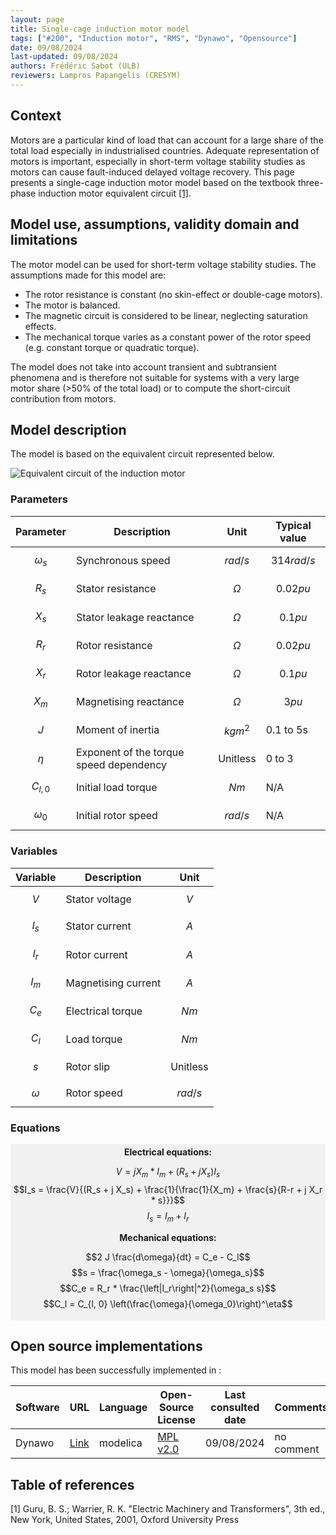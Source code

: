 ```yaml
---
layout: page
title: Single-cage induction motor model
tags: ["#200", "Induction motor", "RMS", "Dynawo", "Opensource"]
date: 09/08/2024
last-updated: 09/08/2024
authors: Frédéric Sabot (ULB)
reviewers: Lampros Papangelis (CRESYM)
---
```



## Context

Motors are a particular kind of load that can account for a large share of the total load especially in industrialised countries. Adequate representation of motors is important, especially in short-term voltage stability studies as motors can cause fault-induced delayed voltage recovery. This page presents a single-cage induction motor model based on the textbook three-phase induction motor equivalent circuit [[1]](#1).

## Model use, assumptions, validity domain and limitations

The motor model can be used for short-term voltage stability studies. The assumptions made for this model are:

* The rotor resistance is constant (no skin-effect or double-cage motors).
* The motor is balanced.
* The magnetic circuit is considered to be linear, neglecting saturation effects.
* The mechanical torque varies as a constant power of the rotor speed (e.g. constant torque or quadratic torque).

The model does not take into account transient and subtransient phenomena and is therefore not suitable for systems with a very large motor share (>50% of the total load) or to compute the short-circuit contribution from motors.

## Model description

The model is based on the equivalent circuit represented below.

<img src="{{'/pages/models/motors/SimpleMotor/MotorEquivalentCircuit.drawio.svg' | relative_url}}" alt="Equivalent circuit of the induction motor"/>

### Parameters

| Parameter| Description | Unit | Typical value
| ---| ---  | --- | --- |
| $$\omega_s$$ | Synchronous speed | $$rad/s$$ | $$314rad/s$$ |
| $$R_s$$ | Stator resistance | $$\Omega$$ | $$0.02pu$$ |
| $$X_s$$ | Stator leakage reactance  | $$\Omega$$ | $$0.1pu$$ |
| $$R_r$$ | Rotor resistance | $$\Omega$$ | $$0.02pu$$ |
| $$X_r$$ | Rotor leakage reactance  | $$\Omega$$ | $$0.1pu$$ |
| $$X_m$$ | Magnetising reactance  | $$\Omega$$ | $$3pu$$ |
| $$J$$ | Moment of inertia | $$kgm^2$$ | 0.1 to 5s |
| $$\eta$$ | Exponent of the torque speed dependency | Unitless | 0 to 3 |
| $$C_{l, 0}$$ | Initial load torque | $$Nm$$ | N/A |
| $$\omega_0$$ | Initial rotor speed | $$rad/s$$ | N/A |

### Variables

| Variable | Description | Unit |
| --- | --- | --- |
| $$V$$ | Stator voltage | $$V$$ |
| $$I_s$$ | Stator current | $$A$$ |
| $$I_r$$ | Rotor current | $$A$$ |
| $$I_m$$ | Magnetising current | $$A$$ |
| $$C_e$$ | Electrical torque | $$Nm$$ |
| $$C_l$$ | Load torque | $$Nm$$ |
| $$s$$ | Rotor slip | Unitless |
| $$\omega$$ | Rotor speed | $$rad/s$$ |

### Equations

<div style="background-color:rgba(0, 0, 0, 0.0470588); text-align:center; vertical-align: middle; padding:4px 0;">

<div style="font-weight: bold;">Electrical equations:</div>

$$V = j X_m * I_m + (R_s + j X_s) I_s$$
$$I_s = \frac{V}{(R_s + j X_s) + \frac{1}{\frac{1}{X_m} + \frac{s}{R-r + j X_r * s}}}$$
$$I_s = I_m + I_r$$

<div style="font-weight: bold;">Mechanical equations:</div>

$$2 J  \frac{d\omega}{dt} = C_e - C_l$$
$$s = \frac{\omega_s - \omega}{\omega_s}$$
$$C_e = R_r * \frac{\left|I_r\right|^2}{\omega_s s}$$
$$C_l = C_{l, 0} \left(\frac{\omega}{\omega_0}\right)^\eta$$

</div>

## Open source implementations

This model has been successfully implemented in :

| Software      | URL | Language | Open-Source License | Last consulted date | Comments |
| --------------| --- | --------- | ------------------- |------------------- | -------- |
|Dynawo|[Link](https://github.com/dynawo/dynawo/blob/master/dynawo/sources/Models/Modelica/Dynawo/Electrical/Machines/Motors/SimplifiedMotor.mo)| modelica | [MPL v2.0](https://www.mozilla.org/en-US/MPL/2.0/)  | 09/08/2024 | no comment |


## Table of references

<a id="1">[1]</a> Guru, B. S.; Warrier, R. K. "Electric Machinery and Transformers", 3th ed., New York, United States, 2001, Oxford University Press
